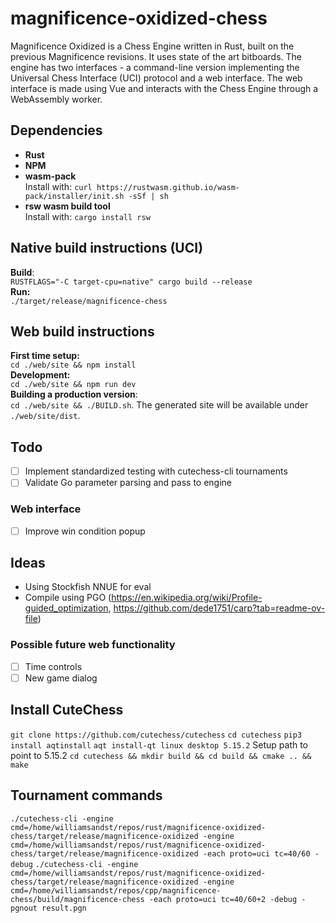 # magnificence-oxidized-chess
Magnificence Oxidized is a Chess Engine written in Rust, built on the previous Magnificence revisions. It uses state of the art bitboards. The engine has two interfaces - a command-line version implementing the Universal Chess Interface (UCI) protocol and a web interface. The web interface is made using Vue and interacts with the Chess Engine through a WebAssembly worker.

## Dependencies
* **Rust**   
* **NPM**  
* **wasm-pack**  
Install with: `curl https://rustwasm.github.io/wasm-pack/installer/init.sh -sSf | sh`  
* **rsw wasm build tool**  
Install with: `cargo install rsw`  

## Native build instructions (UCI)
**Build**:  
`RUSTFLAGS="-C target-cpu=native" cargo build --release`  
**Run:**  
`./target/release/magnificence-chess` 

## Web build instructions
**First time setup:**  
`cd ./web/site && npm install`  
**Development:**  
`cd ./web/site && npm run dev`  
**Building a production version**:  
`cd ./web/site && ./BUILD.sh`. The generated site will be available under `./web/site/dist`.

## Todo
- [ ] Implement standardized testing with cutechess-cli tournaments
- [ ] Validate Go parameter parsing and pass to engine

### Web interface
- [ ] Improve win condition popup

## Ideas
* Using Stockfish NNUE for eval
* Compile using PGO (https://en.wikipedia.org/wiki/Profile-guided_optimization, https://github.com/dede1751/carp?tab=readme-ov-file)

### Possible future web functionality
- [ ] Time controls
- [ ] New game dialog

## Install CuteChess
`git clone https://github.com/cutechess/cutechess`
`cd cutechess`
`pip3 install aqtinstall`
`aqt install-qt linux desktop 5.15.2` 
Setup path to point to 5.15.2
`cd cutechess && mkdir build && cd build && cmake .. && make`

## Tournament commands
`./cutechess-cli -engine cmd=/home/williamsandst/repos/rust/magnificence-oxidized-chess/target/release/magnificence-oxidized -engine cmd=/home/williamsandst/repos/rust/magnificence-oxidized-chess/target/release/magnificence-oxidized -each proto=uci tc=40/60 -debug` 
`./cutechess-cli -engine cmd=/home/williamsandst/repos/rust/magnificence-oxidized-chess/target/release/magnificence-oxidized -engine cmd=/home/williamsandst/repos/cpp/magnificence-chess/build/magnificence-chess -each proto=uci tc=40/60+2 -debug -pgnout result.pgn`